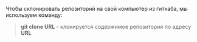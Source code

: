 Чтобы склонировать репозиторий на свой компьютер из гитхаба, мы используем команду:  
> **git clone URL** - клонируется содержимое репозитория по адресу **URL**